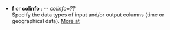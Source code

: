 - **f** or **colinfo** : -- *colinfo=??*\
   Specify the data types of input and/or output columns (time or geographical data).
   [More at](https://docs.generic-mapping-tools.org/dev/gmt.html#f-full)
